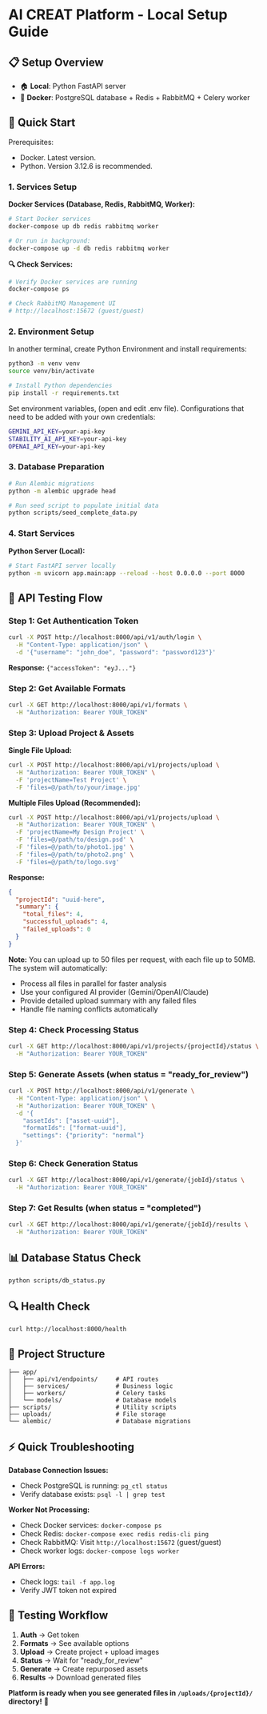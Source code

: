 # AI CREAT Platform - Local Setup Guide

## 📋 **Setup Overview**
- 🏠 **Local**: Python FastAPI server
- 🐳 **Docker**: PostgreSQL database + Redis + RabbitMQ + Celery worker

## 🚀 Quick Start

Prerequisites:

- Docker. Latest version.
- Python. Version 3.12.6 is recommended.

### 1. **Services Setup**

**Docker Services (Database, Redis, RabbitMQ, Worker):**

```bash
# Start Docker services
docker-compose up db redis rabbitmq worker

# Or run in background:
docker-compose up -d db redis rabbitmq worker
```

**🔍 Check Services:**
```bash
# Verify Docker services are running
docker-compose ps

# Check RabbitMQ Management UI
# http://localhost:15672 (guest/guest)
```

### 2. **Environment Setup**

In another terminal, create Python Environment and install requirements:

```bash
python3 -m venv venv
source venv/bin/activate

# Install Python dependencies
pip install -r requirements.txt
```

Set environment variables, (open and edit .env file). Configurations that need to be added with your own credentials:
```bash
GEMINI_API_KEY=your-api-key
STABILITY_AI_API_KEY=your-api-key
OPENAI_API_KEY=your-api-key
```

### 3. **Database Preparation**
```bash
# Run Alembic migrations
python -m alembic upgrade head
```
```bash
# Run seed script to populate initial data
python scripts/seed_complete_data.py
```

### 4. **Start Services**

**Python Server (Local):**
```bash
# Start FastAPI server locally
python -m uvicorn app.main:app --reload --host 0.0.0.0 --port 8000
```

## 🧪 **API Testing Flow**

### **Step 1: Get Authentication Token**
```bash
curl -X POST http://localhost:8000/api/v1/auth/login \
  -H "Content-Type: application/json" \
  -d '{"username": "john_doe", "password": "password123"}'
```
**Response:** `{"accessToken": "eyJ..."}`

### **Step 2: Get Available Formats**
```bash
curl -X GET http://localhost:8000/api/v1/formats \
  -H "Authorization: Bearer YOUR_TOKEN"
```

### **Step 3: Upload Project & Assets**

**Single File Upload:**
```bash
curl -X POST http://localhost:8000/api/v1/projects/upload \
  -H "Authorization: Bearer YOUR_TOKEN" \
  -F 'projectName=Test Project' \
  -F 'files=@/path/to/your/image.jpg'
```

**Multiple Files Upload (Recommended):**
```bash
curl -X POST http://localhost:8000/api/v1/projects/upload \
  -H "Authorization: Bearer YOUR_TOKEN" \
  -F 'projectName=My Design Project' \
  -F 'files=@/path/to/design.psd' \
  -F 'files=@/path/to/photo1.jpg' \
  -F 'files=@/path/to/photo2.png' \
  -F 'files=@/path/to/logo.svg'
```

**Response:**
```json
{
  "projectId": "uuid-here",
  "summary": {
    "total_files": 4,
    "successful_uploads": 4,
    "failed_uploads": 0
  }
}
```

**Note:** You can upload up to 50 files per request, with each file up to 50MB. The system will automatically:
- Process all files in parallel for faster analysis
- Use your configured AI provider (Gemini/OpenAI/Claude)
- Provide detailed upload summary with any failed files
- Handle file naming conflicts automatically

### **Step 4: Check Processing Status**
```bash
curl -X GET http://localhost:8000/api/v1/projects/{projectId}/status \
  -H "Authorization: Bearer YOUR_TOKEN"
```

### **Step 5: Generate Assets (when status = "ready_for_review")**
```bash
curl -X POST http://localhost:8000/api/v1/generate \
  -H "Content-Type: application/json" \
  -H "Authorization: Bearer YOUR_TOKEN" \
  -d '{
    "assetIds": ["asset-uuid"],
    "formatIds": ["format-uuid"],
    "settings": {"priority": "normal"}
  }'
```

### **Step 6: Check Generation Status**
```bash
curl -X GET http://localhost:8000/api/v1/generate/{jobId}/status \
  -H "Authorization: Bearer YOUR_TOKEN"
```

### **Step 7: Get Results (when status = "completed")**
```bash
curl -X GET http://localhost:8000/api/v1/generate/{jobId}/results \
  -H "Authorization: Bearer YOUR_TOKEN"
```

## 📊 **Database Status Check**
```bash
python scripts/db_status.py
```

## 🔍 **Health Check**
```bash
curl http://localhost:8000/health
```

## 📁 **Project Structure**
```
├── app/
│   ├── api/v1/endpoints/     # API routes
│   ├── services/             # Business logic  
│   ├── workers/              # Celery tasks
│   └── models/               # Database models
├── scripts/                  # Utility scripts
├── uploads/                  # File storage
└── alembic/                  # Database migrations
```

## ⚡ **Quick Troubleshooting**

**Database Connection Issues:**
- Check PostgreSQL is running: `pg_ctl status`
- Verify database exists: `psql -l | grep test`

**Worker Not Processing:**
- Check Docker services: `docker-compose ps`
- Check Redis: `docker-compose exec redis redis-cli ping`
- Check RabbitMQ: Visit `http://localhost:15672` (guest/guest)
- Check worker logs: `docker-compose logs worker`

**API Errors:**
- Check logs: `tail -f app.log`
- Verify JWT token not expired

## 🎯 **Testing Workflow**
1. **Auth** → Get token
2. **Formats** → See available options  
3. **Upload** → Create project + upload images
4. **Status** → Wait for "ready_for_review" 
5. **Generate** → Create repurposed assets
6. **Results** → Download generated files

**Platform is ready when you see generated files in `/uploads/{projectId}/` directory!** 🚀
